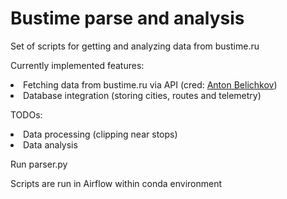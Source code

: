 # Bustime parse and analysis
Set of scripts for getting and analyzing data from bustime.ru  
  
Currently implemented features:
<li>Fetching data from bustime.ru via API (cred: <a href="https://github.com/az09">Anton Belichkov</a>)
<li>Database integration (storing cities, routes and telemetry)</li>

TODOs:  
<li>Data processing (clipping near stops)</li>
<li>Data analysis</li>  

Run parser.py  

Scripts are run in Airflow within conda environment